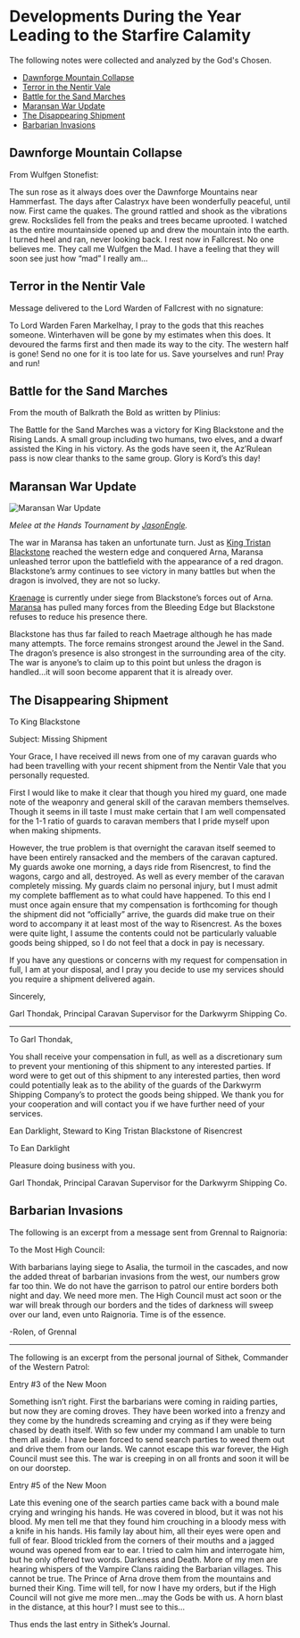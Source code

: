 # Developments During the Year Leading to the Starfire Calamity <!-- omit in toc -->

The following notes were collected and analyzed by the God's Chosen.

- [Dawnforge Mountain Collapse](#Dawnforge-Mountain-Collapse)
- [Terror in the Nentir Vale](#Terror-in-the-Nentir-Vale)
- [Battle for the Sand Marches](#Battle-for-the-Sand-Marches)
- [Maransan War Update](#Maransan-War-Update)
- [The Disappearing Shipment](#The-Disappearing-Shipment)
- [Barbarian Invasions](#Barbarian-Invasions)

## Dawnforge Mountain Collapse

From Wulfgen Stonefist:

The sun rose as it always does over the Dawnforge Mountains near Hammerfast. The days after Calastryx have been wonderfully peaceful, until now. First came the quakes. The ground rattled and shook as the vibrations grew. Rockslides fell from the peaks and trees became uprooted. I watched as the entire mountainside opened up and drew the mountain into the earth. I turned heel and ran, never looking back. I rest now in Fallcrest. No one believes me. They call me Wulfgen the Mad. I have a feeling that they will soon see just how “mad” I really am…

## Terror in the Nentir Vale

Message delivered to the Lord Warden of Fallcrest with no signature:

To Lord Warden Faren Markelhay,
I pray to the gods that this reaches someone. Winterhaven will be gone by my estimates when this does. It devoured the farms first and then made its way to the city. The western half is gone! Send no one for it is too late for us. Save yourselves and run! Pray and run!

## Battle for the Sand Marches

From the mouth of Balkrath the Bold as written by Plinius:

The Battle for the Sand Marches was a victory for King Blackstone and the Rising Lands. A small group including two humans, two elves, and a dwarf assisted the King in his victory. As the gods have seen it, the Az’Rulean pass is now clear thanks to the same group. Glory is Kord’s this day!

## Maransan War Update

![Maransan War Update](https://images-wixmp-ed30a86b8c4ca887773594c2.wixmp.com/f/67199786-3498-496b-b0ea-b370ae392068/dd6g3q-262000e9-f72e-457b-8a66-04dd5ecc3b17.jpg?token=eyJ0eXAiOiJKV1QiLCJhbGciOiJIUzI1NiJ9.eyJzdWIiOiJ1cm46YXBwOjdlMGQxODg5ODIyNjQzNzNhNWYwZDQxNWVhMGQyNmUwIiwiaXNzIjoidXJuOmFwcDo3ZTBkMTg4OTgyMjY0MzczYTVmMGQ0MTVlYTBkMjZlMCIsIm9iaiI6W1t7InBhdGgiOiJcL2ZcLzY3MTk5Nzg2LTM0OTgtNDk2Yi1iMGVhLWIzNzBhZTM5MjA2OFwvZGQ2ZzNxLTI2MjAwMGU5LWY3MmUtNDU3Yi04YTY2LTA0ZGQ1ZWNjM2IxNy5qcGcifV1dLCJhdWQiOlsidXJuOnNlcnZpY2U6ZmlsZS5kb3dubG9hZCJdfQ.XvdwaGX-hZQXkGO3rvgZh-lHxnqd6et_hS7XcZEqirY)

*Melee at the Hands Tournament by [JasonEngle](https://www.deviantart.com/jasonengle).*

The war in Maransa has taken an unfortunate turn. Just as [King Tristan Blackstone](/Characters/TristanBlackstone.md) reached the western edge and conquered Arna, Maransa unleashed terror upon the battlefield with the appearance of a red dragon. Blackstone’s army continues to see victory in many battles but when the dragon is involved, they are not so lucky.

[Kraenage](/Atlas/Kandalur/Realms/Maransa/Settlements/Kraenage.md) is currently under siege from Blackstone’s forces out of Arna. [Maransa](/Atlas/Kandalur/Realms/Maransa/Settlements/Maetrage.md) has pulled many forces from the Bleeding Edge but Blackstone refuses to reduce his presence there.

Blackstone has thus far failed to reach Maetrage although he has made many attempts. The force remains strongest around the Jewel in the Sand. The dragon’s presence is also strongest in the surrounding area of the city. The war is anyone’s to claim up to this point but unless the dragon is handled…it will soon become apparent that it is already over.

## The Disappearing Shipment

To King Blackstone

Subject: Missing Shipment

Your Grace, I have received ill news from one of my caravan guards who had been travelling with your recent shipment from the Nentir Vale that you personally requested.

First I would like to make it clear that though you hired my guard, one made note of the weaponry and general skill of the caravan members themselves. Though it seems in ill taste I must make certain that I am well compensated for the 1-1 ratio of guards to caravan members that I pride myself upon when making shipments.

However, the true problem is that overnight the caravan itself seemed to have been entirely ransacked and the members of the caravan captured. My guards awoke one morning, a days ride from Risencrest, to find the wagons, cargo and all, destroyed. As well as every member of the caravan completely missing. My guards claim no personal injury, but I must admit my complete bafflement as to what could have happened. To this end I must once again ensure that my compensation is forthcoming for though the shipment did not “officially” arrive, the guards did make true on their word to accompany it at least most of the way to Risencrest. As the boxes were quite light, I assume the contents could not be particularly valuable goods being shipped, so I do not feel that a dock in pay is necessary.

If you have any questions or concerns with my request for compensation in full, I am at your disposal, and I pray you decide to use my services should you require a shipment delivered again.

Sincerely,

Garl Thondak, Principal Caravan Supervisor for the Darkwyrm Shipping Co.

---

To Garl Thondak,

You shall receive your compensation in full, as well as a discretionary sum to prevent your mentioning of this shipment to any interested parties. If word were to get out of this shipment to any interested parties, then word could potentially leak as to the ability of the guards of the Darkwyrm Shipping Company’s to protect the goods being shipped. We thank you for your cooperation and will contact you if we have further need of your services.

Ean Darklight, Steward to King Tristan Blackstone of Risencrest

To Ean Darklight

Pleasure doing business with you.

Garl Thondak, Principal Caravan Supervisor for the Darkwyrm Shipping Co.

## Barbarian Invasions

The following is an excerpt from a message sent from Grennal to Raignoria:

To the Most High Council:

With barbarians laying siege to Asalia, the turmoil in the cascades, and now the added threat of barbarian invasions from the west, our numbers grow far too thin. We do not have the garrison to patrol our entire borders both night and day. We need more men. The High Council must act soon or the war will break through our borders and the tides of darkness will sweep over our land, even unto Raignoria. Time is of the essence.

-Rolen, of Grennal

---

The following is an excerpt from the personal journal of Sithek, Commander of the Western Patrol:

Entry #3 of the New Moon

Something isn’t right. First the barbarians were coming in raiding parties, but now they are coming droves. They have been worked into a frenzy and they come by the hundreds screaming and crying as if they were being chased by death itself. With so few under my command I am unable to turn them all aside. I have been forced to send search parties to weed them out and drive them from our lands. We cannot escape this war forever, the High Council must see this. The war is creeping in on all fronts and soon it will be on our doorstep.

Entry #5 of the New Moon

Late this evening one of the search parties came back with a bound male crying and wringing his hands. He was covered in blood, but it was not his blood. My men tell me that they found him crouching in a bloody mess with a knife in his hands. His family lay about him, all their eyes were open and full of fear. Blood trickled from the corners of their mouths and a jagged wound was opened from ear to ear. I tried to calm him and interrogate him, but he only offered two words. Darkness and Death. More of my men are hearing whispers of the Vampire Clans raiding the Barbarian villages. This cannot be true. The Prince of Arna drove them from the mountains and burned their King. Time will tell, for now I have my orders, but if the High Council will not give me more men…may the Gods be with us. A horn blast in the distance, at this hour? I must see to this…

Thus ends the last entry in Sithek’s Journal.
